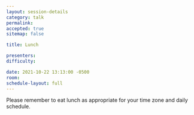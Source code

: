 ```yaml
---
layout: session-details
category: talk
permalink:
accepted: true
sitemap: false

title: Lunch

presenters:
difficulty:

date: 2021-10-22 13:13:00 -0500
room:
schedule-layout: full
---
```

Please remember to eat lunch as appropriate for your time zone and daily schedule.
